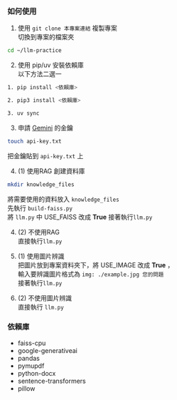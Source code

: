 ### 如何使用
1. 使用 `git clone 本專案連結` 複製專案  
切換到專案的檔案夾  
```bash
cd ~/llm-practice
```

2. 使用 pip/uv 安裝依賴庫  
以下方法二選一
```bash
1. pip install <依賴庫>  

2. pip3 install <依賴庫>  

3. uv sync
```

3. 申請 [Gemini](https://ai.google.dev/) 的金鑰
```bash
touch api-key.txt
```
把金鑰貼到 `api-key.txt` 上  

4. (1) 使用RAG
創建資料庫  
```bash
mkdir knowledge_files
```
將需要使用的資料放入 `knowledge_files`  
先執行 `build-faiss.py`  
將 `llm.py` 中 USE_FAISS 改成 **True**
接著執行`llm.py`

4. (2) 不使用RAG  
直接執行`llm.py`

5. (1) 使用圖片辨識  
把圖片放到專案資料夾下，將 USE_IMAGE 改成 **True** ，  
輸入要辨識圖片格式為 `img: ./example.jpg 您的問題`  
接著執行`llm.py`

5. (2) 不使用圖片辨識  
直接執行 `llm.py`

### 依賴庫
- faiss-cpu
- google-generativeai
- pandas
- pymupdf
- python-docx
- sentence-transformers
- pillow
